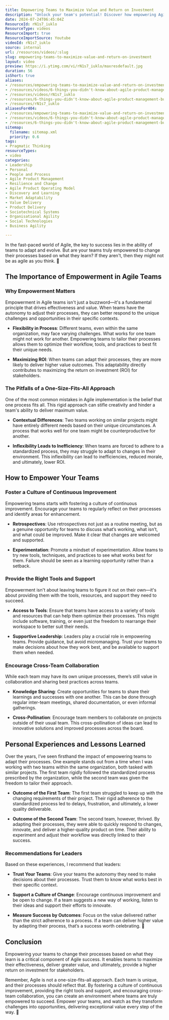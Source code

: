 ```yaml
---
title: Empowering Teams to Maximize Value and Return on Investment
description: "Unlock your team's potential! Discover how empowering Agile teams boosts innovation, adaptability, and ROI in this insightful video. Click to learn more! \U0001F4BC\U0001F4C8"
date: 2024-07-24T06:45:04Z
ResourceId: rN1s7_iuklo
ResourceType: videos
ResourceImport: true
ResourceImportSource: Youtube
videoId: rN1s7_iuklo
source: internal
url: /resources/videos/:slug
slug: empowering-teams-to-maximize-value-and-return-on-investment
layout: video
preview: https://i.ytimg.com/vi/rN1s7_iuklo/maxresdefault.jpg
duration: 56
isShort: true
aliases:
- /resources/empowering-teams-to-maximize-value-and-return-on-investment
- /resources/videos/6-things-you-didn't-know-about-agile-product-management-but-really-should-part-5
- /resources/videos/rN1s7_iuklo
- /resources/6-things-you-didn't-know-about-agile-product-management-but-really-should-part-5
- /resources/rN1s7_iuklo
aliasesFor404:
- /resources/empowering-teams-to-maximize-value-and-return-on-investment
- /resources/videos/6-things-you-didn't-know-about-agile-product-management-but-really-should-part-5
- /resources/6-things-you-didn't-know-about-agile-product-management-but-really-should-part-5
sitemap:
  filename: sitemap.xml
  priority: 0.6
tags:
- Pragmatic Thinking
resourceTypes:
- video
categories:
- Leadership
- Personal
- People and Process
- Agile Product Management
- Resilience and Change
- Agile Product Operating Model
- Discovery and Learning
- Market Adaptability
- Value Delivery
- Product Delivery
- Sociotechnical Systems
- Organisational Agility
- Social Technologies
- Business Agility

---
```

In the fast-paced world of Agile, the key to success lies in the ability of teams to adapt and evolve. But are your teams truly empowered to change their processes based on what they learn? If they aren't, then they might not be as agile as you think. 🚀

## **The Importance of Empowerment in Agile Teams**

### **Why Empowerment Matters**

Empowerment in Agile teams isn't just a buzzword—it's a fundamental principle that drives effectiveness and value. When teams have the autonomy to adjust their processes, they can better respond to the unique challenges and opportunities in their specific contexts.

- **Flexibility in Process**: Different teams, even within the same organization, may face varying challenges. What works for one team might not work for another. Empowering teams to tailor their processes allows them to optimize their workflow, tools, and practices to best fit their unique needs.

- **Maximizing ROI**: When teams can adapt their processes, they are more likely to deliver higher value outcomes. This adaptability directly contributes to maximizing the return on investment (ROI) for stakeholders.

### **The Pitfalls of a One-Size-Fits-All Approach**

One of the most common mistakes in Agile implementation is the belief that one process fits all. This rigid approach can stifle creativity and hinder a team's ability to deliver maximum value.

- **Contextual Differences**: Two teams working on similar projects might have entirely different needs based on their unique circumstances. A process that works well for one team might be counterproductive for another.

- **Inflexibility Leads to Inefficiency**: When teams are forced to adhere to a standardized process, they may struggle to adapt to changes in their environment. This inflexibility can lead to inefficiencies, reduced morale, and ultimately, lower ROI.

## **How to Empower Your Teams**

### **Foster a Culture of Continuous Improvement**

Empowering teams starts with fostering a culture of continuous improvement. Encourage your teams to regularly reflect on their processes and identify areas for enhancement.

- **Retrospectives**: Use retrospectives not just as a routine meeting, but as a genuine opportunity for teams to discuss what’s working, what isn’t, and what could be improved. Make it clear that changes are welcomed and supported.

- **Experimentation**: Promote a mindset of experimentation. Allow teams to try new tools, techniques, and practices to see what works best for them. Failure should be seen as a learning opportunity rather than a setback.

### **Provide the Right Tools and Support**

Empowerment isn't about leaving teams to figure it out on their own—it's about providing them with the tools, resources, and support they need to succeed.

- **Access to Tools**: Ensure that teams have access to a variety of tools and resources that can help them optimize their processes. This might include software, training, or even just the freedom to rearrange their workspace to better suit their needs.

- **Supportive Leadership**: Leaders play a crucial role in empowering teams. Provide guidance, but avoid micromanaging. Trust your teams to make decisions about how they work best, and be available to support them when needed.

### **Encourage Cross-Team Collaboration**

While each team may have its own unique processes, there’s still value in collaboration and sharing best practices across teams.

- **Knowledge Sharing**: Create opportunities for teams to share their learnings and successes with one another. This can be done through regular inter-team meetings, shared documentation, or even informal gatherings.

- **Cross-Pollination**: Encourage team members to collaborate on projects outside of their usual team. This cross-pollination of ideas can lead to innovative solutions and improved processes across the board.

## **Personal Experiences and Lessons Learned**

Over the years, I’ve seen firsthand the impact of empowering teams to adapt their processes. One example stands out from a time when I was working with two teams within the same organization, both tasked with similar projects. The first team rigidly followed the standardized process prescribed by the organization, while the second team was given the freedom to tailor their approach.

- **Outcome of the First Team**: The first team struggled to keep up with the changing requirements of their project. Their rigid adherence to the standardized process led to delays, frustration, and ultimately, a lower quality deliverable.

- **Outcome of the Second Team**: The second team, however, thrived. By adapting their processes, they were able to quickly respond to changes, innovate, and deliver a higher-quality product on time. Their ability to experiment and adjust their workflow was directly linked to their success.

### **Recommendations for Leaders**

Based on these experiences, I recommend that leaders:

- **Trust Your Teams**: Give your teams the autonomy they need to make decisions about their processes. Trust them to know what works best in their specific context.

- **Support a Culture of Change**: Encourage continuous improvement and be open to change. If a team suggests a new way of working, listen to their ideas and support their efforts to innovate.

- **Measure Success by Outcomes**: Focus on the value delivered rather than the strict adherence to a process. If a team can deliver higher value by adapting their process, that’s a success worth celebrating. 🎉

## **Conclusion**

Empowering your teams to change their processes based on what they learn is a critical component of Agile success. It enables teams to maximize their effectiveness, deliver greater value, and ultimately, provide a higher return on investment for stakeholders.

Remember, Agile is not a one-size-fits-all approach. Each team is unique, and their processes should reflect that. By fostering a culture of continuous improvement, providing the right tools and support, and encouraging cross-team collaboration, you can create an environment where teams are truly empowered to succeed. Empower your teams, and watch as they transform challenges into opportunities, delivering exceptional value every step of the way. 🚀
